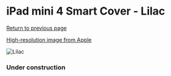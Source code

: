 # iPad mini 4 Smart Cover - Lilac

[Return to previous page](/ipad_mini4)

[High-resolution image from Apple](https://store.storeimages.cdn-apple.com/8756/as-images.apple.com/is/MMJW2?wid=4500&hei=4500&fmt=png)

<div style="width: 384px"><img src="/everypreview/MMJW2.png" alt="Lilac"></div>

### Under construction
